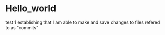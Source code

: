 # Hello_world
test 1
establishing that I am able to make and save changes to files refered to as "commits"
